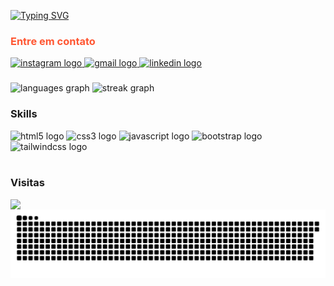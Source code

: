 <a href="https://git.io/typing-svg"><img src="https://readme-typing-svg.herokuapp.com?font=Titillium+Web&weight=700&size=26&pause=1000&color=FF5C00&background=6BFF6300&random=false&width=435&lines=Seja+bem+vindo(a)+ao+meu+perfil+%F0%9F%91%8B" alt="Typing SVG" /></a>

<h3 align="left"  style="color: #FF5733;" >Entre em contato</h3>
<div align="left">
  <a href="https://www.instagram.com/jhookkj/" target="_blank">
    <img src="https://img.shields.io/static/v1?message=Instagram&logo=instagram&label=&color=E4405F&logoColor=white&labelColor=&style=for-the-badge" height="28" alt="instagram logo"  />
  </a>
  <a href="mailto:jhonatasjhmj@gmail.com" target="_blank">
    <img src="https://img.shields.io/static/v1?message=Gmail&logo=gmail&label=&color=D14836&logoColor=white&labelColor=&style=for-the-badge" height="28" alt="gmail logo"  />
  </a>
  <a href="https://www.linkedin.com/in/jhonatas-micael-jacometto/" target="_blank">
    <img src="https://img.shields.io/static/v1?message=LinkedIn&logo=linkedin&label=&color=0077B5&logoColor=white&labelColor=&style=for-the-badge" height="28" alt="linkedin logo"  />
  </a>
</div>

###

<div align="left">
  <img src="https://github-readme-stats.vercel.app/api/top-langs?username=JhonatasMJ&locale=en&hide_title=false&layout=compact&card_width=320&langs_count=5&theme=dracula&hide_border=false" height="150" alt="languages graph"  />
  <img src="https://streak-stats.demolab.com?user=JhonatasMJ&locale=en&mode=daily&theme=dracula&hide_border=false&border_radius=5" height="150" alt="streak graph"  />
</div>


<h3 align="left">Skills</h3>


<div align="left">
  <img src="https://img.shields.io/badge/HTML5-E34F26?logo=html5&logoColor=white&style=for-the-badge" height="30" alt="html5 logo"  />

  <img src="https://img.shields.io/badge/CSS3-1572B6?logo=css3&logoColor=white&style=for-the-badge" height="30" alt="css3 logo"  />

  <img src="https://img.shields.io/badge/JavaScript-F7DF1E?logo=javascript&logoColor=black&style=for-the-badge" height="30" alt="javascript logo"  />

  <img src="https://img.shields.io/badge/Bootstrap-7952B3?logo=bootstrap&logoColor=white&style=for-the-badge" height="30" alt="bootstrap logo"  />

  <img src="https://img.shields.io/badge/Tailwind CSS-06B6D4?logo=tailwindcss&logoColor=black&style=for-the-badge" height="30" alt="tailwindcss logo"  />
</div>
<br>



<h3 style=color:" align="left">Visitas</h3>
<img align="left" src="https://profile-counter.glitch.me/JhonatasMJ/count.svg?"  />


<img src="https://raw.githubusercontent.com/JhonatasMJ/JhonatasMJ/output/snake.svg" alt="Snake animation" />


###
